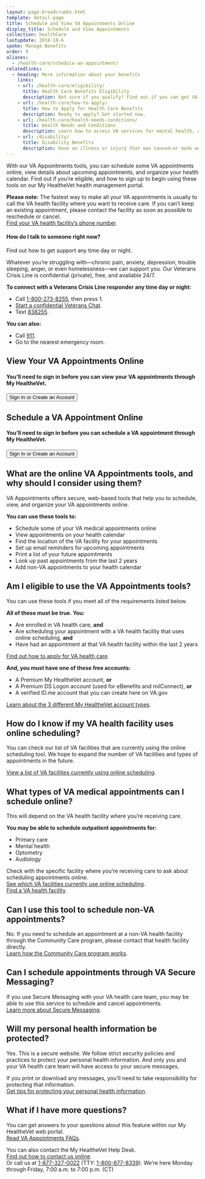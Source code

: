 ```yaml
---
layout: page-breadcrumbs.html
template: detail-page
title: Schedule and View VA Appointments Online
display_title: Schedule and View Appointments
collection: healthCare
lastupdate: 2018-10-6
spoke: Manage Benefits
order: 9
aliases:
  - /health-care/schedule-an-appointment/
relatedlinks:
  - heading: More information about your benefits
    links:
    - url: /health-care/eligibility/
      title: Health Care Benefits Eligibility
      description: Not sure if you qualify? Find out if you can get VA health care benefits.
    - url: /health-care/how-to-apply/
      title: How to Apply for Health Care Benefits
      description: Ready to apply? Get started now.
    - url: /health-care/health-needs-conditions/
      title: Health Needs and Conditions
      description: Learn how to access VA services for mental health, women’s health, and other specific needs.
    - url: /disability/
      title: Disability Benefits
      description: Have an illness or injury that was caused—or made worse—by your active-duty service? Find out if you can get disability compensation (monthly payments) from VA.
---
```


<div itemscope itemtype="http://schema.org/FAQPage">
<div itemprop="description" class="va-introtext">
  
With our VA Appointments tools, you can schedule some VA appointments online, view details about upcoming appointments, and organize your health calendar. Find out if you’re eligible, and how to sign up to begin using these tools on our My HealtheVet health management portal. 

</div>

<p><b>Please note:</b> The fastest way to make all your VA appointments is usually to call the VA health facility where you want to receive care. If you can’t keep an existing appointment, please contact the facility as soon as possible to reschedule or cancel.<br>
<a href="/facilities/">Find your VA health facility’s phone number</a>.</p>
  
<div class="usa-alert usa-alert-warning">
 <div class="usa-alert-body">
    <h4 class="usa-alert-title">How do I talk to someone right now?</h4>
    <a id="crisis-expander-link">Find out how to get support any time day or night.</a></h4>
    <div id="crisis-expander-content" class="expander-content expander-content-closed">
      <div class="expander-content-inner usa-alert-text">
        <p>Whatever you’re struggling with—chronic pain, anxiety, depression, trouble sleeping, anger, or even homelessness—we can support you. Our Veterans Crisis Line is confidential (private), free, and available 24/7.</p>
        <p><strong>To connect with a Veterans Crisis Line responder any time day or night:</strong></p>
        <ul>
             <li>Call <a href="tel:+1-800-273-8255">1-800-273-8255</a>, then press 1.</li>
          <li><a href="https://www.veteranscrisisline.net/ChatTermsOfService.aspx?account=Veterans%20Chat/">Start a confidential Veterans Chat</a>.</li>
           <li>Text <a href="sms:838255">838255</a>.</li>
           </ul>
            <p><strong>You can also:</strong></p>
           <ul>
             <li>Call <a href="tel:911">911</a>.</li>
          <li>Go to the nearest emergency room.</li>
        </ul>
      </div>
     </div>
 </div>
</div>

<h2>View Your VA Appointments Online</h2>
<div class="va-sign-in-alert usa-alert usa-alert-info">
  <div class="usa-alert-body">
    <h4 class="usa-alert-heading">You’ll need to sign in before you can view your VA appointments through My HealtheVet.</h4>
    <p class="usa-alert-text">
      <button class="usa-button-primary">Sign In or Create an Account</button>
    </p>
  </div>
</div>

<h2>Schedule a VA Appointment Online</h2>

<div class="va-sign-in-alert usa-alert usa-alert-info">
  <div class="usa-alert-body">
    <h4 class="usa-alert-heading">You’ll need to sign in before you can schedule a VA appointment through My HealtheVet.</h4>
    <p class="usa-alert-text">
      <button class="usa-button-primary">Sign In or Create an Account</button>
    </p>
  </div>
</div>


<div itemscope itemtype="http://schema.org/Question">

<h2 itemprop="name">What are the online VA Appointments tools, and why should I consider using them?</h2>
<div itemprop="acceptedAnswer" itemscope itemtype="http://schema.org/Answer">
<div itemprop="text">

VA Appointments offers secure, web-based tools that help you to schedule, view, and organize your VA appointments online. 

<b>You can use these tools to:</b>

<ul>
  <li>Schedule some of your VA medical appointments online</li>
  <li>View appointments on your health calendar</li>
  <li>Find the location of the VA facility for your appointments</li>
  <li>Set up email reminders for upcoming appointments</li>
  <li>Print a list of your future appointments</li>
  <li>Look up past appointments from the last 2 years</li>
  <li>Add non-VA appointments to your health calendar</li>
</ul>

</div>
</div>
</div>

<div itemscope itemtype="http://schema.org/Question">

<h2 itemprop="name">Am I eligible to use the VA Appointments tools?</h2>
<div itemprop="acceptedAnswer" itemscope itemtype="http://schema.org/Answer">
<div itemprop="text">

You can use these tools if you meet all of the requirements listed below.

<b>All of these must be true. You:</b>
<ul>
  <li>Are enrolled in VA health care, <b>and</b></li>
  <li>Are scheduling your appointment with a VA health facility that uses online scheduling, <b>and</b></li>
  <li>Have had an appointment at that VA health facility within the last 2 years</li>
</ul>
<a href="/health-care/apply/">Find out how to apply for VA health care</a>.

<b>And, you must have one of these free accounts:</b>
<ul>
  <li>A Premium My HealtheVet account, <b>or</b></li>
  <li>A Premium DS Logon account (used for eBenefits and milConnect), <b>or</b></li>
  <li>A verified ID.me account that you can create here on VA.gov</li>
</ul>

<a href="https://www.myhealth.va.gov/mhv-portal-web/my-healthevet-offers-three-account-types">Learn about the 3 different My HealtheVet account types</a>.

</div>
</div>
</div>

<div itemscope itemtype="http://schema.org/Question">

<h2 itemprop="name">How do I know if my VA health facility uses online scheduling?</h2>
<div itemprop="acceptedAnswer" itemscope itemtype="http://schema.org/Answer">
<div itemprop="text">

You can check our list of VA facilities that are currently using the online scheduling tool. We hope to expand the number of VA facilities and types of appointments in the future. <br>

<a href="https://www.myhealth.va.gov/mhv-portal-web/web/myhealthevet/keeping-up-with-all-your-va-appointments#facility-list">View a list of VA facilities currently using online scheduling</a>.

</div>
</div>
</div>

<div itemscope itemtype="http://schema.org/Question">

<h2 itemprop="name">What types of VA medical appointments can I schedule online?</h2>
<div itemprop="acceptedAnswer" itemscope itemtype="http://schema.org/Answer">
<div itemprop="text">
  
This will depend on the VA health facility where you’re receiving care. 

<b>You may be able to schedule outpatient appointments for:</b>
<ul>
  <li>Primary care</li>
  <li>Mental health</li>
  <li>Optometry</li>
  <li>Audiology</li>
</ul>

Check with the specific facility where you’re receiving care to ask about scheduling appointments online.<br>
<a href="https://www.myhealth.va.gov/mhv-portal-web/web/myhealthevet/keeping-up-with-all-your-va-appointments#facility-list">See which VA facilities currently use online scheduling</a>.<br>
<a href="/facilities">Find a VA health facility</a>.

</div>
</div>
</div>

<div itemscope itemtype="http://schema.org/Question">

<h2 itemprop="name">Can I use this tool to schedule non-VA appointments?</h2>
<div itemprop="acceptedAnswer" itemscope itemtype="http://schema.org/Answer">
<div itemprop="text">

No. If you need to schedule an appointment at a non-VA health facility through the Community Care program, please contact that health facility directly.<br>
<a href="https://www.va.gov/COMMUNITYCARE/index.asp">Learn how the Community Care program works</a>.

</div>
</div>
</div> 

<div itemscope itemtype="http://schema.org/Question">

<h2 itemprop="name">Can I schedule appointments through VA Secure Messaging?</h2>
<div itemprop="acceptedAnswer" itemscope itemtype="http://schema.org/Answer">
<div itemprop="text">
  
If you use Secure Messaging with your VA health care team, you may be able to use this service to schedule and cancel appointments.<br>
<a href="/health-care/secure-messaging/">Learn more about Secure Messaging</a>.

</div>
</div>
</div> 

<div itemscope itemtype="http://schema.org/Question">

<h2 itemprop="name">Will my personal health information be protected?</h2>
<div itemprop="acceptedAnswer" itemscope itemtype="http://schema.org/Answer">
<div itemprop="text">
  
Yes. This is a secure website. We follow strict security policies and practices to protect your personal health information. And only you and your VA health care team will have access to your secure messages.

If you print or download any messages, you’ll need to take responsibility for protecting that information.<br> 
<a href="https://www.myhealth.va.gov/mhv-portal-web/web/myhealthevet/protecting-your-personal-health-information">Get tips for protecting your personal health information</a>.

</div>
</div>
</div> 


<div itemscope itemtype="http://schema.org/Question">

<h2 itemprop="name">What if I have more questions?</h2>
<div itemprop="acceptedAnswer" itemscope itemtype="http://schema.org/Answer">
<div itemprop="text">
  
You can get answers to your questions about this feature within our My HealtheVet web portal.<br>
<a href="https://www.myhealth.va.gov/mhv-portal-web/faqs#Appointments">Read VA Appointments FAQs</a>. <br>

You can also contact the My HealtheVet Help Desk. <br>
<a href="https://www.myhealth.va.gov/mhv-portal-web/web/myhealthevet/contact-mhv">Find out how to contact us online</a>.<br>
Or call us at <a href="tel:+18773270022">1-877-327-0022</a> (TTY: <a href="tel:+18008778339">1-800-877-8339</a>). We’re here Monday through Friday, 7:00 a.m. to 7:00 p.m. (CT)

</div>
</div>
</div> 
</div>
<br>

<script type="text/javascript">

  // Toggle the expandable crisis info
  document.getElementById('crisis-expander-link')
    .addEventListener('click', function () {
      var ariaExpandedValue = this.getAttribute('aria-expanded') === 'false'
                                                                     ? 'true'
                                                                     : 'false';

      document.getElementById('crisis-expander-content')
        .classList
        .toggle('expander-content-closed');

      this.setAttribute('aria-expanded', ariaExpandedValue);
    });
</script>
